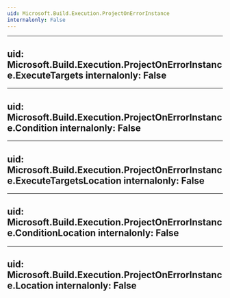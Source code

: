 ```yaml
---
uid: Microsoft.Build.Execution.ProjectOnErrorInstance
internalonly: False
---
```


---
uid: Microsoft.Build.Execution.ProjectOnErrorInstance.ExecuteTargets
internalonly: False
---

---
uid: Microsoft.Build.Execution.ProjectOnErrorInstance.Condition
internalonly: False
---

---
uid: Microsoft.Build.Execution.ProjectOnErrorInstance.ExecuteTargetsLocation
internalonly: False
---

---
uid: Microsoft.Build.Execution.ProjectOnErrorInstance.ConditionLocation
internalonly: False
---

---
uid: Microsoft.Build.Execution.ProjectOnErrorInstance.Location
internalonly: False
---

